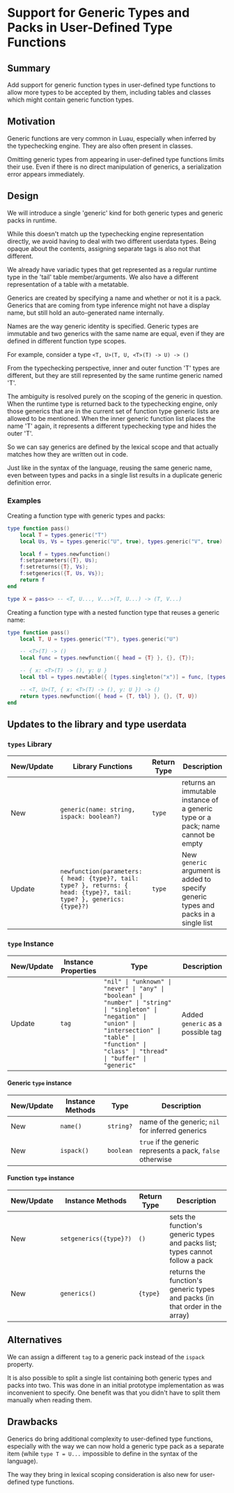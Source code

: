 # Support for Generic Types and Packs in User-Defined Type Functions

## Summary

Add support for generic function types in user-defined type functions to allow more types to be accepted by them, including tables and classes which might contain generic function types.

## Motivation

Generic functions are very common in Luau, especially when inferred by the typechecking engine. They are also often present in classes.

Omitting generic types from appearing in user-defined type functions limits their use.
Even if there is no direct manipulation of generics, a serialization error appears immediately.

## Design

We will introduce a single 'generic' kind for both generic types and generic packs in runtime.

While this doesn't match up the typechecking engine representation directly, we avoid having to deal with two different userdata types. Being opaque about the contents, assigning separate tags is also not that different.

We already have variadic types that get represented as a regular runtime type in the 'tail' table member/arguments.
We also have a different representation of a table with a metatable.

Generics are created by specifying a name and whether or not it is a pack.
Generics that are coming from type inference might not have a display name, but still hold an auto-generated name internally.

Names are the way generic identity is specified.
Generic types are immutable and two generics with the same name are equal, even if they are defined in different function type scopes.

For example, consider a type `<T, U>(T, U, <T>(T) -> U) -> ()`

From the typechecking perspective, inner and outer function 'T' types are different, but they are still represented by the same runtime generic named 'T'.

The ambiguity is resolved purely on the scoping of the generic in question.
When the runtime type is returned back to the typechecking engine, only those generics that are in the current set of function type generic lists are allowed to be mentioned.
When the inner generic function list places the name 'T' again, it represents a different typechecking type and hides the outer 'T'.

So we can say generics are defined by the lexical scope and that actually matches how they are written out in code.

Just like in the syntax of the language, reusing the same generic name, even between types and packs in a single list results in a duplicate generic definition error.

### Examples

Creating a function type with generic types and packs:

```lua
type function pass()
    local T = types.generic("T")
    local Us, Vs = types.generic("U", true), types.generic("V", true)

    local f = types.newfunction()
    f:setparameters({T}, Us);
    f:setreturns({T}, Vs);
    f:setgenerics({T, Us, Vs});
    return f
end

type X = pass<> -- <T, U..., V...>(T, U...) -> (T, V...)
```

Creating a function type with a nested function type that reuses a generic name:

```lua
type function pass()
    local T, U = types.generic("T"), types.generic("U")

    -- <T>(T) -> ()
    local func = types.newfunction({ head = {T} }, {}, {T});

    -- { x: <T>(T) -> (), y: U }
    local tbl = types.newtable({ [types.singleton("x")] = func, [types.singleton("y")] = U })

    -- <T, U>(T, { x: <T>(T) -> (), y: U }) -> ()
    return types.newfunction({ head = {T, tbl} }, {}, {T, U})
end
```

## Updates to the library and type userdata

### `types` Library

| New/Update | Library Functions | Return Type | Description |
| ------------- | ------------- | ------------- | ------------- |
| New |  `generic(name: string, ispack: boolean?)` | `type` | returns an immutable instance of a generic type or a pack; name cannot be empty |
| Update | `newfunction(parameters: { head: {type}?, tail: type? }, returns: { head: {type}?, tail: type? }, generics: {type}?)` | `type` | New `generic` argument is added to specify generic types and packs in a single list |

### `type` Instance

| New/Update | Instance Properties | Type | Description |
| ------------- | ------------- | ------------- | ------------- |
| Update | `tag` | `"nil" \| "unknown" \| "never" \| "any" \| "boolean" \| "number" \| "string" \| "singleton" \| "negation" \| "union" \| "intersection" \| "table" \| "function" \| "class" \| "thread" \| "buffer" \| "generic"` | Added `generic` as a possible tag |

#### Generic `type` instance

| New/Update | Instance Methods | Type | Description |
| ------------- | ------------- | ------------- | ------------- |
| New | `name()` | `string?` | name of the generic; `nil` for inferred generics |
| New | `ispack()` | `boolean` | `true` if the generic represents a pack, `false` otherwise |

#### Function `type` instance

| New/Update | Instance Methods | Return Type | Description |
| ------------- | ------------- | ------------- | ------------- |
| New | `setgenerics({type}?)` | `()` | sets the function's generic types and packs list; types cannot follow a pack |
| New | `generics()` | `{type}` | returns the function's generic types and packs (in that order in the array) |

## Alternatives

We can assign a different `tag` to a generic pack instead of the `ispack` property.

It is also possible to split a single list containing both generic types and packs into two.
This was done in an initial prototype implementation as was inconvenient to specify.
One benefit was that you didn't have to split them manually when reading them.

## Drawbacks

Generics do bring additional complexity to user-defined type functions, especially with the way we can now hold a generic type pack as a separate item (while `type T = U...` impossible to define in the syntax of the language).

The way they bring in lexical scoping consideration is also new for user-defined type functions.
